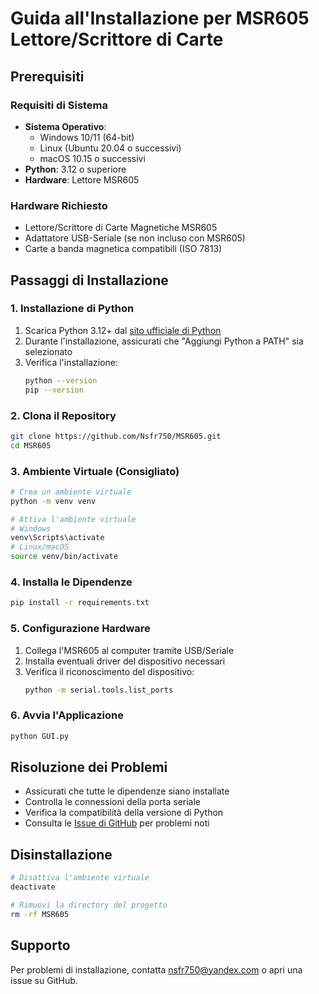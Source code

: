 # Guida all'Installazione per MSR605 Lettore/Scrittore di Carte

## Prerequisiti

### Requisiti di Sistema
- **Sistema Operativo**: 
  - Windows 10/11 (64-bit)
  - Linux (Ubuntu 20.04 o successivi)
  - macOS 10.15 o successivi
- **Python**: 3.12 o superiore
- **Hardware**: Lettore MSR605

### Hardware Richiesto
- Lettore/Scrittore di Carte Magnetiche MSR605
- Adattatore USB-Seriale (se non incluso con MSR605)
- Carte a banda magnetica compatibili (ISO 7813)

## Passaggi di Installazione

### 1. Installazione di Python
1. Scarica Python 3.12+ dal [sito ufficiale di Python](https://www.python.org/downloads/)
2. Durante l'installazione, assicurati che "Aggiungi Python a PATH" sia selezionato
3. Verifica l'installazione:
   ```bash
   python --version
   pip --version
   ```

### 2. Clona il Repository
```bash
git clone https://github.com/Nsfr750/MSR605.git
cd MSR605
```

### 3. Ambiente Virtuale (Consigliato)
```bash
# Crea un ambiente virtuale
python -m venv venv

# Attiva l'ambiente virtuale
# Windows
venv\Scripts\activate
# Linux/macOS
source venv/bin/activate
```

### 4. Installa le Dipendenze
```bash
pip install -r requirements.txt
```

### 5. Configurazione Hardware
1. Collega l'MSR605 al computer tramite USB/Seriale
2. Installa eventuali driver del dispositivo necessari
3. Verifica il riconoscimento del dispositivo:
   ```bash
   python -m serial.tools.list_ports
   ```

### 6. Avvia l'Applicazione
```bash
python GUI.py
```

## Risoluzione dei Problemi
- Assicurati che tutte le dipendenze siano installate
- Controlla le connessioni della porta seriale
- Verifica la compatibilità della versione di Python
- Consulta le [Issue di GitHub](https://github.com/Nsfr750/MSR605/issues) per problemi noti

## Disinstallazione
```bash
# Disattiva l'ambiente virtuale
deactivate

# Rimuovi la directory del progetto
rm -rf MSR605
```

## Supporto
Per problemi di installazione, contatta nsfr750@yandex.com o apri una issue su GitHub.
